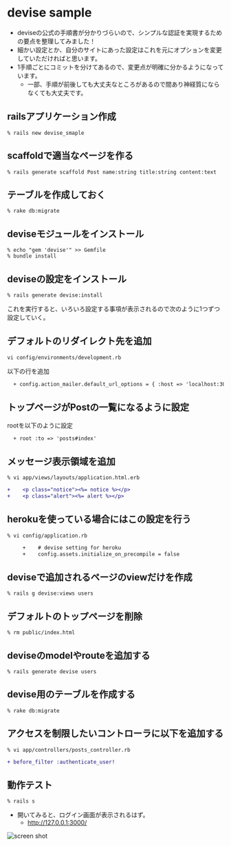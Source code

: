 devise sample
============================

- deviseの公式の手順書が分かりづらいので、シンプルな認証を実現するための要点を整理してみました！
- 細かい設定とか、自分のサイトにあった設定はこれを元にオプションを変更していただければと思います。
- 1手順ごとにコミットを分けてあるので、変更点が明確に分かるようになっています。
  - 一部、手順が前後しても大丈夫なところがあるので間あり神経質にならなくても大丈夫です。


railsアプリケーション作成
-------------------

```
% rails new devise_smaple
```

scaffoldで適当なページを作る
-------------------
```
% rails generate scaffold Post name:string title:string content:text
```

テーブルを作成しておく
-------------------
```
% rake db:migrate
```

deviseモジュールをインストール
-------------------
```
% echo "gem 'devise'" >> Gemfile
% bundle install
```


deviseの設定をインストール
-------------------
```
% rails generate devise:install
```
これを実行すると、いろいろ設定する事項が表示されるので次のように1つずつ設定していく。

デフォルトのリダイレクト先を追加
-------------------

```
vi config/environments/development.rb
```

以下の行を追加
```diff
  + config.action_mailer.default_url_options = { :host => 'localhost:3000' }
```


トップページがPostの一覧になるように設定
-------------------

rootを以下のように設定
```diff
  + root :to => 'posts#index'
```


メッセージ表示領域を追加
-------------------

```
% vi app/views/layouts/application.html.erb
```


```diff
+    <p class="notice"><%= notice %></p>
+    <p class="alert"><%= alert %></p>
```




herokuを使っている場合にはこの設定を行う
-------------------

```
% vi config/application.rb
```


```diff
     +    # devise setting for heroku
     +    config.assets.initialize_on_precompile = false
```


deviseで追加されるページのviewだけを作成
-------------------
```
% rails g devise:views users
```


デフォルトのトップページを削除
-------------------
```
% rm public/index.html
```

deviseのmodelやrouteを追加する
-------------------

```
% rails generate devise users
```


devise用のテーブルを作成する
-------------------
```
% rake db:migrate
```


アクセスを制限したいコントローラに以下を追加する
-------------------

```
% vi app/controllers/posts_controller.rb
```

```diff
+ before_filter :authenticate_user!
```


動作テスト
-------------------


```
% rails s
```

- 開いてみると、ログイン画面が表示されるはず。
  - http://127.0.0.1:3000/

![screen shot](http://matsu.teraren.com/blog/wp-content/uploads/2013/02/Screen-Shot-2015-11-27-at-11.55.18.png "Screenshot")



